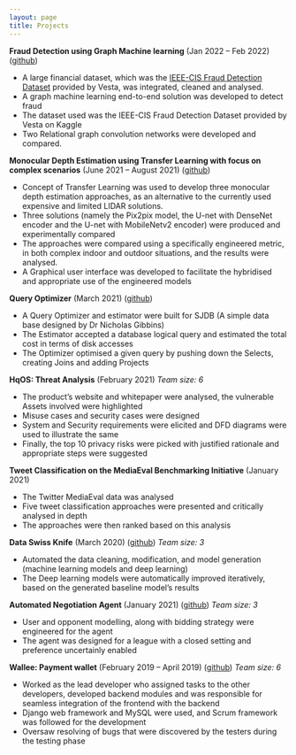 ```yaml
---
layout: page
title: Projects
---
```


**Fraud Detection using Graph Machine learning** (Jan 2022 – Feb 2022) ([github](https://github.com/skth5199/graph-based-fraud-detection))
*	A large financial dataset, which was the [IEEE-CIS Fraud Detection Dataset](https://www.kaggle.com/c/ieee-fraud-detection) provided by Vesta, was integrated, cleaned and analysed.
*	A graph machine learning end-to-end solution was developed to detect fraud
*	The dataset used was the IEEE-CIS Fraud Detection Dataset provided by Vesta on Kaggle
*	Two Relational graph convolution networks were developed and compared.

**Monocular Depth Estimation using Transfer Learning with focus on complex scenarios** (June 2021 – August 2021) ([github](https://github.com/skth5199/depth_gen))
*	Concept of Transfer Learning was used to develop three monocular depth estimation approaches, as an alternative to the currently used expensive and limited LIDAR solutions. 
*	Three solutions (namely the Pix2pix model, the U-net with DenseNet encoder and the U-net with MobileNetv2 encoder) were produced and experimentally compared
*	The approaches were compared using a specifically engineered metric, in both complex indoor and outdoor situations, and the results were analysed. 
*	A Graphical user interface was developed to facilitate the hybridised and appropriate use of the engineered models

**Query Optimizer** (March 2021) ([github](https://github.com/skth5199/query-optimiser))
*	A Query Optimizer and estimator were built for SJDB (A simple data base designed by Dr Nicholas Gibbins)
*	The Estimator accepted a database logical query and estimated the total cost in terms of disk accesses
*	The Optimizer optimised a given query by pushing down the Selects, creating Joins and adding Projects

**HqOS: Threat Analysis** (February 2021)
_Team size: 6_
*	The product’s website and whitepaper were analysed, the vulnerable Assets involved were highlighted
*	Misuse cases and security cases were designed
*	System and Security requirements were elicited and DFD diagrams were used to illustrate the same
*	Finally, the top 10 privacy risks were picked with justified rationale and appropriate steps were suggested

**Tweet Classification on the MediaEval Benchmarking Initiative** (January 2021)
*	The Twitter MediaEval data was analysed
*	Five tweet classification approaches were presented and critically analysed in depth
*	The approaches were then ranked based on this analysis

**Data Swiss Knife** (March 2020) ([github](https://github.com/ry05/dataswissknife))
_Team size: 3_ 
*	Automated the data cleaning, modification, and model generation (machine learning models and deep learning)
*	The Deep learning models were automatically improved iteratively, based on the generated baseline model’s results

**Automated Negotiation Agent** (January 2021) ([github](https://github.com/skth5199/Agent21))
_Team size: 3_ 
*	User and opponent modelling, along with bidding strategy were engineered for the agent 
*	The agent was designed for a league with a closed setting and preference uncertainly enabled

**Wallee: Payment wallet**	(February 2019 – April 2019) ([github](https://github.com/skth5199/Wallee))
_Team size: 6_
*	Worked as the lead developer who assigned tasks to the other developers, developed backend modules and was responsible for seamless integration of the frontend with the backend
*	Django web framework and MySQL were used, and Scrum framework was followed for the development
*	Oversaw resolving of bugs that were discovered by the testers during the testing phase
